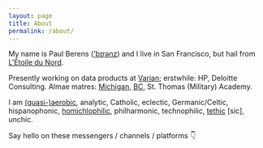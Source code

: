 ```yaml
---
layout: page
title: About
permalink: /about/
---
```

My name is Paul Berens (<a href="https://en-audio.howtopronounce.com/9b50d7492defb6a92d2f90480138e864.mp3">'bɪrənz</a>) and I live in San Francisco, but hail from [L'Étoile du Nord](/minnesota).

Presently working on data products at <a href="https://varian.com" target="_blank">Varian</a>; erstwhile: HP, Deloitte Consulting. Almae matres: <a href="https://michiganross.umich.edu/" target="_blank">Michigan</a>, <a href="https://www.bc.edu" target="_blank">BC</a>, St. Thomas (Military) Academy.

I am <a href="https://www.strava.com/athletes/berenzino" target="_blank">(quasi-)aerobic</a>, analytic, Catholic, eclectic, Germanic/Celtic, hispanophonic, <a href="https://twitter.com/KarlTheFog" target="_blank">homichlophilic</a>, philharmonic, technophilic, <a href="https://www.hbo.com/silicon-valley/season-6/5-tethics/tethics" target="_blank">tethic</a> [sic], unchic.

Say hello on these messengers / channels / platforms &#128071;

<a href="https://angel.co/berens" target="_blank"><i class="fab fa-angellist"></i></a>&nbsp;&nbsp;&nbsp;
<a href="https://keybase.io/berens" target="_blank"><i class="fab fa-keybase"></i></a>&nbsp;&nbsp;&nbsp;
<a href="https://www.linkedin.com/in/berensp" target="_blank"><i class="fab fa-linkedin-in"></i></a>&nbsp;&nbsp;&nbsp;
<a rel="me" href="https://mastodon.social/@berens" target="_blank"><i class="fab fa-mastodon"></i></a>&nbsp;&nbsp;&nbsp;
<a href="https://signal.org/install" target="_blank"><i class="fas fa-signal"></i></a>&nbsp;&nbsp;&nbsp;
<a href="https://twitter.com/berensp" target="_blank"><i class="fab fa-twitter"></i></a>
